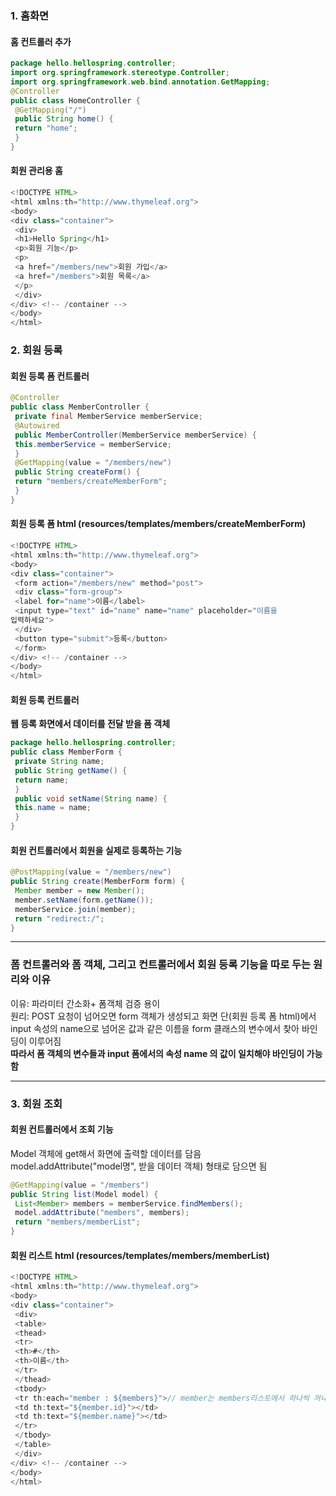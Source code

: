 ### 1. 홈화면 
#### 홈 컨트롤러 추가 
```java
package hello.hellospring.controller;
import org.springframework.stereotype.Controller;
import org.springframework.web.bind.annotation.GetMapping;
@Controller
public class HomeController {
 @GetMapping("/")
 public String home() {
 return "home";
 }
}
```
#### 회원 관리용 홈
```java
<!DOCTYPE HTML>
<html xmlns:th="http://www.thymeleaf.org">
<body>
<div class="container">
 <div>
 <h1>Hello Spring</h1>
 <p>회원 기능</p>
 <p>
 <a href="/members/new">회원 가입</a>
 <a href="/members">회원 목록</a>
 </p>
 </div>
</div> <!-- /container -->
</body>
</html>
```
### 2. 회원 등록

#### 회원 등록 폼 컨트롤러 
```java
@Controller
public class MemberController {
 private final MemberService memberService;
 @Autowired
 public MemberController(MemberService memberService) {
 this.memberService = memberService;
 }
 @GetMapping(value = "/members/new")
 public String createForm() {
 return "members/createMemberForm";
 }
}
```
#### 회원 등록 폼 html (resources/templates/members/createMemberForm)
```java
<!DOCTYPE HTML>
<html xmlns:th="http://www.thymeleaf.org">
<body>
<div class="container">
 <form action="/members/new" method="post">
 <div class="form-group">
 <label for="name">이름</label>
 <input type="text" id="name" name="name" placeholder="이름을
입력하세요">
 </div>
 <button type="submit">등록</button>
 </form>
</div> <!-- /container -->
</body>
</html>
```

#### 회원 등록 컨트롤러
**웹 등록 화면에서 데이터를 전달 받을 폼 객체**           
```java
package hello.hellospring.controller;
public class MemberForm {
 private String name;
 public String getName() {
 return name;
 }
 public void setName(String name) {
 this.name = name;
 }
}
```
#### 회원 컨트롤러에서 회원을 실제로 등록하는 기능 
```java
@PostMapping(value = "/members/new")
public String create(MemberForm form) {
 Member member = new Member();
 member.setName(form.getName());
 memberService.join(member);
 return "redirect:/";
}
```
*********************
### 폼 컨트롤러와 폼 객체, 그리고 컨트롤러에서 회원 등록 기능을 따로 두는 원리와 이유
이유: 파라미터 간소화+ 폼객체 검증 용이             
원리: POST 요청이 넘어오면 form 객체가 생성되고 화면 단(회원 등록 폼 html)에서 input 속성의 name으로 넘어온 값과 같은 이름을 form 클래스의 변수에서 찾아 바인딩이 이루어짐        
**따라서 폼 객체의 변수들과 input 폼에서의 속성 name 의 값이 일치해야 바인딩이 가능함**       
********************
### 3. 회원 조회 
#### 회원 컨트롤러에서 조회 기능
Model 객체에 get해서 화면에 출력할 데이터를 담음            
model.addAttribute("model명", 받을 데이터 객체) 형태로 담으면 됨                 

```java
@GetMapping(value = "/members")
public String list(Model model) {
 List<Member> members = memberService.findMembers();
 model.addAttribute("members", members);
 return "members/memberList";
}

```
#### 회원 리스트 html (resources/templates/members/memberList)
```java
<!DOCTYPE HTML>
<html xmlns:th="http://www.thymeleaf.org">
<body>
<div class="container">
 <div>
 <table>
 <thead>
 <tr>
 <th>#</th>
 <th>이름</th>
 </tr>
 </thead>
 <tbody>
 <tr th:each="member : ${members}">// member는 members리스트에서 하나씩 꺼내올 member 객체의 임의 이름, ${members}는 model에 addAttribute 된 이름
 <td th:text="${member.id}"></td>
 <td th:text="${member.name}"></td>
 </tr>
 </tbody>
 </table>
 </div>
</div> <!-- /container -->
</body>
</html>
```
